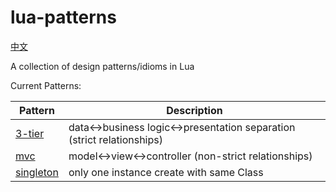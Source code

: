 lua-patterns
============

[中文](./README_zh.md)

A collection of design patterns/idioms in Lua

Current Patterns:

| Pattern | Description |
| ------- | ----------- |
| [3-tier](3-tier.lua) | data<->business logic<->presentation separation (strict relationships) |
| [mvc](mvc.lua) | model<->view<->controller (non-strict relationships) |
| [singleton](singleton.lua) | only one instance create with same Class |
